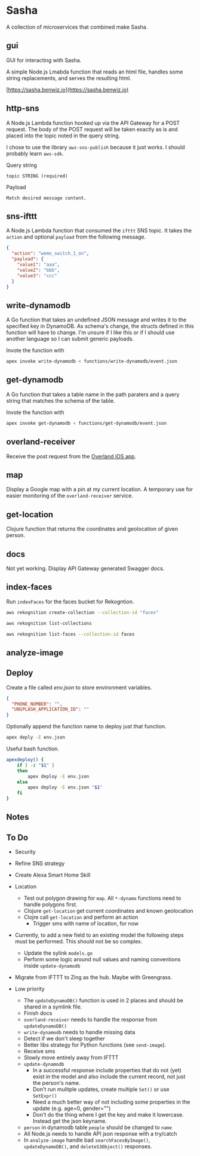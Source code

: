 # Sasha

A collection of microservices that combined make Sasha.

## gui

GUI for interacting with Sasha.

A simple Node.js Lmabda function that reads an html file, handles some string replacements, and serves the resulting html.

[https://sasha.benwiz.io](https://sasha.benwiz.io)

## http-sns

A Node.js Lambda function hooked up via the API Gateway for a POST request. The body of the POST request will be taken exactly as is and placed into the topic noted in the query string.

I chose to use the library `aws-sns-publish` because it just works. I should probably learn `aws-sdk`.

Query string

```text
topic STRING (required)
```

Payload

```text
Match desired message content.
```

## sns-ifttt

A Node.js Lambda function that consumed the `ifttt` SNS topic. It takes the `action` and optional `payload` from the following message.

```json
{
  "action": "wemo_switch_1_on",
  "payload": {
    "value1": "aaa",
    "value2": "bbb",
    "value3": "ccc"
  }
}
```

## write-dynamodb

A Go function that takes an undefined JSON message and writes it to the specified key in DynamoDB. As schema's change, the structs defined in this function will have to change. I'm unsure if I like this or if I should use another language so I can submit generic payloads.

Invote the function with

```bash
apex invoke write-dynamodb < functions/write-dynamodb/event.json
```

## get-dynamodb

A Go function that takes a table name in the path paraters and a query string that matches the schema of the table.

Invote the function with

```bash
apex invoke get-dynamodb < functions/get-dynamodb/event.json
```

## overland-receiver

Receive the post request from the [Overland iOS app](https://overland.p3k.io/).

## map

Display a Google map with a pin at my current location. A temporary use for easier monitoring of the `overland-receiver` service.

## get-location

Clojure function that returns the coordinates and geolocation of given person.

## docs

Not yet working. Display API Gateway generated Swagger docs.

## index-faces

Run `indexFaces` for the faces bucket for Rekogntion.

```bash
aws rekognition create-collection --collection-id "faces"
```

```bash
aws rekognition list-collections
```

```bash
aws rekognition list-faces --collection-id faces
```

## analyze-image

## Deploy

Create a file called _env.json_ to store environment variables.

```json
{
  "PHONE_NUMBER": "",
  "UNSPLASH_APPLICATION_ID": ""
}
```

Optionally append the function name to deploy just that function.

```bash
apex deply -E env.json
```

Useful bash function.

```bash
apexdeploy() {
    if [ -z "$1" ]
    then
        apex deploy -E env.json
    else
        apex deploy -E env.json "$1"
    fi
}
```

## Notes

## To Do

- Security
- Refine SNS strategy
- Create Alexa Smart Home Skill
- Location
  - Test out polygon drawing for `map`. All `*-dynamo` functions need to handle polygons first.
  - Clojure `get-location` get current coordinates and known geolocation
  - Clojre call `get-location` and perform an action
    - Trigger sms with name of location, for now
- Currently, to add a new field to an existing model the following steps must be performed. This should not be so complex.
  - Update the sylink `models.go`
  - Perform some logic around null values and naming conventions inside `update-dynamodb`
- Migrate from IFTTT to Zing as the hub. Maybe with Greengrass.

- Low priority
  - The `updateDynamoDB()` function is used in 2 places and should be shared in a symlink file.
  - Finish docs
  - `overland-receiver` needs to handle the response from `updateDynamoDB()`
  - `write-dynamodb` needs to handle missing data
  - Detect if we don't sleep together
  - Better libs strategy for Python functions (see `send-image`).
  - Receive sms
  - Slowly move entirely away from IFTTT
  - `update-dynamodb`
    - In a successful response include properties that do not (yet) exist in the model and also include the current record, not just the person's name.
    - Don't run mulitple updates, create multiple `Set()` or use `SetExpr()`
    - Need a much better way of not including some properties in the update (e.g. age=0, gender="")
    - Don't do the thing where I get the key and make it lowercase. Instead get the json keyname.
  - `person` in dynamodb table `people` should be changed to `name`
  - All Node.js needs to handle API json response with a try/catch
  - In `analyze-image` handle bad `searchFacesByImage()`, `updateDynamoDB()`, and `deleteS3Object()` responses.
